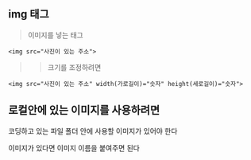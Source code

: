 ## img 태그

>이미지를 넣는 태그

```
<img src="사진이 있는 주소">
```

>>크기를 조정하려면

```
<img src="사진이 있는 주소" width(가로길이)="숫자" height(세로길이)="숫자">
```

## 로컬안에 있는 이미지를 사용하려면
코딩하고 있는 파일 폴더 안에 사용할 이미지가 있어야 한다

이미지가 있다면 이미지 이름을 붙여주면 된다
